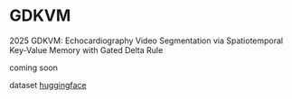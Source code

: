 # GDKVM
2025 GDKVM: Echocardiography Video Segmentation via Spatiotemporal Key-Value Memory with Gated Delta Rule

coming soon


dataset [huggingface](https://huggingface.co/datasets/miyuki17/camus_png256x256_10f_20250709)
